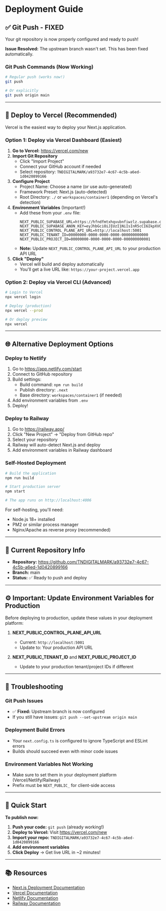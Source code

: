 # Deployment Guide

## ✅ Git Push - FIXED

Your git repository is now properly configured and ready to push!

**Issue Resolved:** The upstream branch wasn't set. This has been fixed automatically.

### Git Push Commands (Now Working)

```bash
# Regular push (works now!)
git push

# Or explicitly
git push origin main
```

---

## 🚀 Deploy to Vercel (Recommended)

Vercel is the easiest way to deploy your Next.js application.

### Option 1: Deploy via Vercel Dashboard (Easiest)

1. **Go to Vercel:** https://vercel.com/new
2. **Import Git Repository**
   - Click "Import Project"
   - Connect your GitHub account if needed
   - Select repository: `TNDIGITALMARK/a93732e7-4c67-4c5b-a6ed-1d0420899166`
3. **Configure Project**
   - Project Name: Choose a name (or use auto-generated)
   - Framework Preset: Next.js (auto-detected)
   - Root Directory: `./` or `workspaces/container1` (depending on Vercel's detection)
4. **Environment Variables** (Important!)
   - Add these from your `.env` file:
     ```
     NEXT_PUBLIC_SUPABASE_URL=https://hfndfmtxhqvubnfiwzlz.supabase.co
     NEXT_PUBLIC_SUPABASE_ANON_KEY=eyJhbGciOiJIUzI1NiIsInR5cCI6IkpXVCJ9...
     NEXT_PUBLIC_CONTROL_PLANE_API_URL=http://localhost:5001
     NEXT_PUBLIC_TENANT_ID=00000000-0000-0000-0000-000000000000
     NEXT_PUBLIC_PROJECT_ID=00000000-0000-0000-0000-000000000001
     ```
   - **Note:** Update `NEXT_PUBLIC_CONTROL_PLANE_API_URL` to your production API URL
5. **Click "Deploy"**
   - Vercel will build and deploy automatically
   - You'll get a live URL like: `https://your-project.vercel.app`

### Option 2: Deploy via Vercel CLI (Advanced)

```bash
# Login to Vercel
npx vercel login

# Deploy (production)
npx vercel --prod

# Or deploy preview
npx vercel
```

---

## 🌐 Alternative Deployment Options

### Deploy to Netlify

1. Go to https://app.netlify.com/start
2. Connect to GitHub repository
3. Build settings:
   - Build command: `npm run build`
   - Publish directory: `.next`
   - Base directory: `workspaces/container1` (if needed)
4. Add environment variables from `.env`
5. Deploy!

### Deploy to Railway

1. Go to https://railway.app/
2. Click "New Project" → "Deploy from GitHub repo"
3. Select your repository
4. Railway will auto-detect Next.js and deploy
5. Add environment variables in Railway dashboard

### Self-Hosted Deployment

```bash
# Build the application
npm run build

# Start production server
npm start

# The app runs on http://localhost:4006
```

For self-hosting, you'll need:
- Node.js 18+ installed
- PM2 or similar process manager
- Nginx/Apache as reverse proxy (recommended)

---

## 📝 Current Repository Info

- **Repository:** https://github.com/TNDIGITALMARK/a93732e7-4c67-4c5b-a6ed-1d0420899166
- **Branch:** main
- **Status:** ✅ Ready to push and deploy

---

## ⚙️ Important: Update Environment Variables for Production

Before deploying to production, update these values in your deployment platform:

1. **NEXT_PUBLIC_CONTROL_PLANE_API_URL**
   - Current: `http://localhost:5001`
   - Update to: Your production API URL

2. **NEXT_PUBLIC_TENANT_ID** and **NEXT_PUBLIC_PROJECT_ID**
   - Update to your production tenant/project IDs if different

---

## 🔧 Troubleshooting

### Git Push Issues
- ✅ **Fixed:** Upstream branch is now configured
- If you still have issues: `git push --set-upstream origin main`

### Deployment Build Errors
- Your `next.config.ts` is configured to ignore TypeScript and ESLint errors
- Builds should succeed even with minor code issues

### Environment Variables Not Working
- Make sure to set them in your deployment platform (Vercel/Netlify/Railway)
- Prefix must be `NEXT_PUBLIC_` for client-side access

---

## 🎉 Quick Start

**To publish now:**

1. **Push your code:** `git push` (already working!)
2. **Deploy to Vercel:** Visit https://vercel.com/new
3. **Import your repo:** `TNDIGITALMARK/a93732e7-4c67-4c5b-a6ed-1d0420899166`
4. **Add environment variables**
5. **Click Deploy** → Get live URL in ~2 minutes!

---

## 📚 Resources

- [Next.js Deployment Documentation](https://nextjs.org/docs/deployment)
- [Vercel Documentation](https://vercel.com/docs)
- [Netlify Documentation](https://docs.netlify.com/)
- [Railway Documentation](https://docs.railway.app/)
